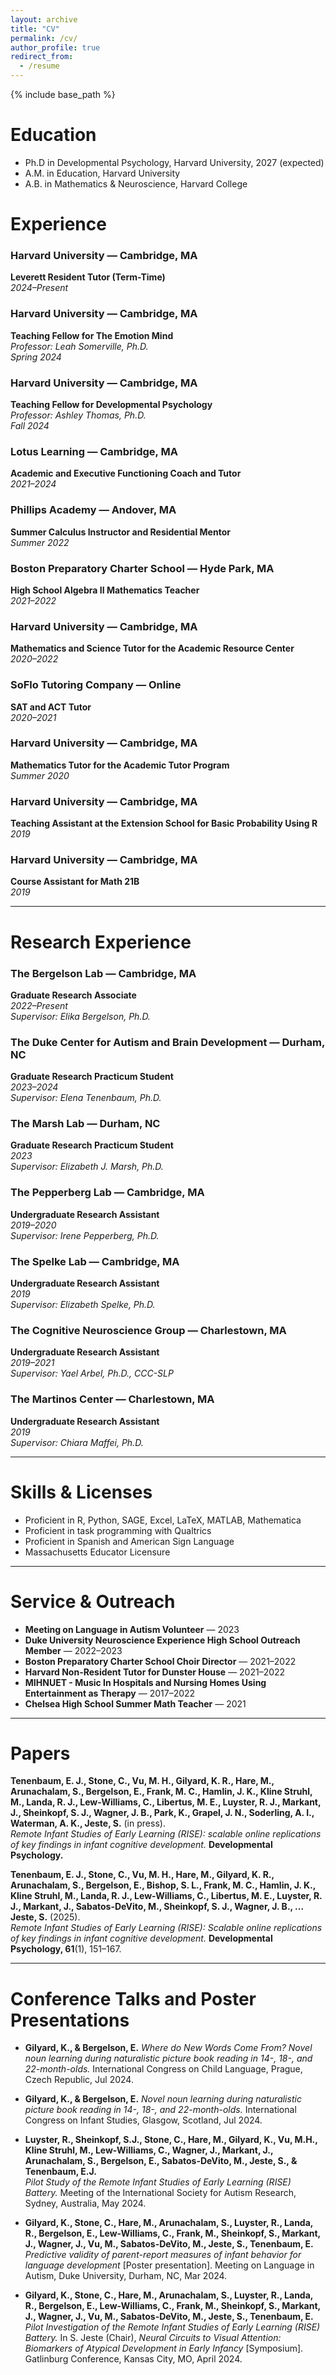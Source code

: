 ```yaml
---
layout: archive
title: "CV"
permalink: /cv/
author_profile: true
redirect_from:
  - /resume
---
```


{% include base_path %}

Education
======
* Ph.D in Developmental Psychology, Harvard University, 2027 (expected)
* A.M. in Education, Harvard University
* A.B. in Mathematics & Neuroscience, Harvard College

# Experience

### Harvard University — Cambridge, MA  
**Leverett Resident Tutor (Term-Time)**  
_2024–Present_

### Harvard University — Cambridge, MA  
**Teaching Fellow for The Emotion Mind**  
_Professor: Leah Somerville, Ph.D._  
_Spring 2024_

### Harvard University — Cambridge, MA  
**Teaching Fellow for Developmental Psychology**  
_Professor: Ashley Thomas, Ph.D._  
_Fall 2024_

### Lotus Learning — Cambridge, MA  
**Academic and Executive Functioning Coach and Tutor**  
_2021–2024_

### Phillips Academy — Andover, MA  
**Summer Calculus Instructor and Residential Mentor**  
_Summer 2022_

### Boston Preparatory Charter School — Hyde Park, MA  
**High School Algebra II Mathematics Teacher**  
_2021–2022_

### Harvard University — Cambridge, MA  
**Mathematics and Science Tutor for the Academic Resource Center**  
_2020–2022_

### SoFlo Tutoring Company — Online  
**SAT and ACT Tutor**  
_2020–2021_

### Harvard University — Cambridge, MA  
**Mathematics Tutor for the Academic Tutor Program**  
_Summer 2020_

### Harvard University — Cambridge, MA  
**Teaching Assistant at the Extension School for Basic Probability Using R**  
_2019_

### Harvard University — Cambridge, MA  
**Course Assistant for Math 21B**  
_2019_

---

# Research Experience

### The Bergelson Lab — Cambridge, MA  
**Graduate Research Associate**  
_2022–Present_  
_Supervisor: Elika Bergelson, Ph.D._

### The Duke Center for Autism and Brain Development — Durham, NC  
**Graduate Research Practicum Student**  
_2023–2024_  
_Supervisor: Elena Tenenbaum, Ph.D._

### The Marsh Lab — Durham, NC  
**Graduate Research Practicum Student**  
_2023_  
_Supervisor: Elizabeth J. Marsh, Ph.D._

### The Pepperberg Lab — Cambridge, MA  
**Undergraduate Research Assistant**  
_2019–2020_  
_Supervisor: Irene Pepperberg, Ph.D._

### The Spelke Lab — Cambridge, MA  
**Undergraduate Research Assistant**  
_2019_  
_Supervisor: Elizabeth Spelke, Ph.D._

### The Cognitive Neuroscience Group — Charlestown, MA  
**Undergraduate Research Assistant**  
_2019–2021_  
_Supervisor: Yael Arbel, Ph.D., CCC-SLP_

### The Martinos Center — Charlestown, MA  
**Undergraduate Research Assistant**  
_2019_  
_Supervisor: Chiara Maffei, Ph.D._

---

# Skills & Licenses

- Proficient in R, Python, SAGE, Excel, LaTeX, MATLAB, Mathematica  
- Proficient in task programming with Qualtrics  
- Proficient in Spanish and American Sign Language  
- Massachusetts Educator Licensure  

---

# Service & Outreach

- **Meeting on Language in Autism Volunteer** — 2023  
- **Duke University Neuroscience Experience High School Outreach Member** — 2022–2023  
- **Boston Preparatory Charter School Choir Director** — 2021–2022  
- **Harvard Non-Resident Tutor for Dunster House** — 2021–2022  
- **MIHNUET - Music In Hospitals and Nursing Homes Using Entertainment as Therapy** — 2017–2022  
- **Chelsea High School Summer Math Teacher** — 2021  

---

# Papers

**Tenenbaum, E. J., Stone, C., Vu, M. H., Gilyard, K. R., Hare, M., Arunachalam, S., Bergelson, E., Frank, M. C., Hamlin, J. K., Kline Struhl, M., Landa, R. J., Lew-Williams, C., Libertus, M. E., Luyster, R. J., Markant, J., Sheinkopf, S. J., Wagner, J. B., Park, K., Grapel, J. N., Soderling, A. I., Waterman, A. K., Jeste, S.** (in press).  
_Remote Infant Studies of Early Learning (RISE): scalable online replications of key findings in infant cognitive development._ **Developmental Psychology.**

**Tenenbaum, E. J., Stone, C., Vu, M. H., Hare, M., Gilyard, K. R., Arunachalam, S., Bergelson, E., Bishop, S. L., Frank, M. C., Hamlin, J. K., Kline Struhl, M., Landa, R. J., Lew-Williams, C., Libertus, M. E., Luyster, R. J., Markant, J., Sabatos-DeVito, M., Sheinkopf, S. J., Wagner, J. B., ... Jeste, S.** (2025).  
_Remote Infant Studies of Early Learning (RISE): Scalable online replications of key findings in infant cognitive development._ **Developmental Psychology, 61**(1), 151–167.

---

# Conference Talks and Poster Presentations

- **Gilyard, K., & Bergelson, E.** _Where do New Words Come From? Novel noun learning during naturalistic picture book reading in 14-, 18-, and 22-month-olds._ International Congress on Child Language, Prague, Czech Republic, Jul 2024.

- **Gilyard, K., & Bergelson, E.** _Novel noun learning during naturalistic picture book reading in 14-, 18-, and 22-month-olds._ International Congress on Infant Studies, Glasgow, Scotland, Jul 2024.

- **Luyster, R., Sheinkopf, S.J., Stone, C., Hare, M., Gilyard, K., Vu, M.H., Kline Struhl, M., Lew-Williams, C., Wagner, J., Markant, J., Arunachalam, S., Bergelson, E., Sabatos-DeVito, M., Jeste, S., & Tenenbaum, E.J.**  
_Pilot Study of the Remote Infant Studies of Early Learning (RISE) Battery._ Meeting of the International Society for Autism Research, Sydney, Australia, May 2024.

- **Gilyard, K., Stone, C., Hare, M., Arunachalam, S., Luyster, R., Landa, R., Bergelson, E., Lew-Williams, C., Frank, M., Sheinkopf, S., Markant, J., Wagner, J., Vu, M., Sabatos-DeVito, M., Jeste, S., Tenenbaum, E.**  
_Predictive validity of parent-report measures of infant behavior for language development_ [Poster presentation]. Meeting on Language in Autism, Duke University, Durham, NC, Mar 2024.

- **Gilyard, K., Stone, C., Hare, M., Arunachalam, S., Luyster, R., Landa, R., Bergelson, E., Lew-Williams, C., Frank, M., Sheinkopf, S., Markant, J., Wagner, J., Vu, M., Sabatos-DeVito, M., Jeste, S., Tenenbaum, E.**  
_Pilot Investigation of the Remote Infant Studies of Early Learning (RISE) Battery._ In S. Jeste (Chair), _Neural Circuits to Visual Attention: Biomarkers of Atypical Development in Early Infancy_ [Symposium]. Gatlinburg Conference, Kansas City, MO, April 2024.

